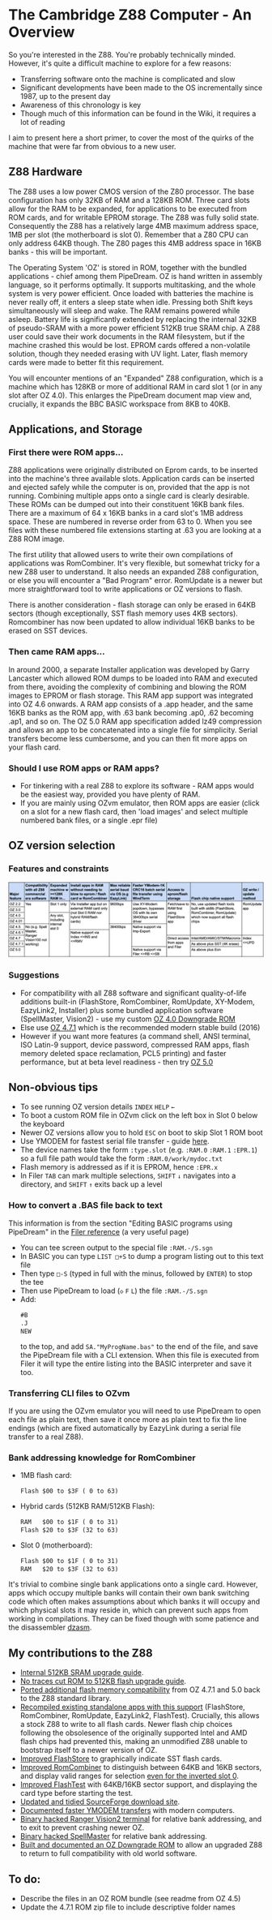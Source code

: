 # The Cambridge Z88 Computer - An Overview

So you're interested in the Z88. You're probably technically minded. However, it's quite a difficult machine to explore for a few reasons:
- Transferring software onto the machine is complicated and slow
- Significant developments have been made to the OS incrementally since 1987, up to the present day
- Awareness of this chronology is key
- Though much of this information can be found in the Wiki, it requires a lot of reading

I aim to present here a short primer, to cover the most of the quirks of the machine that were far from obvious to a new user.


## Z88 Hardware
The Z88 uses a low power CMOS version of the Z80 processor. The base configuration has only 32KB of RAM and a 128KB ROM. Three card slots allow for the RAM to be expanded, for applications to be executed from ROM cards, and for writable EPROM storage. The Z88 was fully solid state. Consequently the Z88 has a relatively large 4MB maximum address space, 1MB per slot (the motherboard is slot 0). Remember that a Z80 CPU can only address 64KB though. The Z80 pages this 4MB address space in 16KB banks - this will be important.

The Operating System 'OZ' is stored in ROM, together with the bundled applications - chief among them PipeDream. OZ is hand written in assembly language, so it performs optimally. It supports multitasking, and the whole system is very power efficient. Once loaded with batteries the machine is never really off, it enters a sleep state when idle. Pressing both Shift keys simultaneously will sleep and wake. The RAM remains powered while asleep. Battery life is significantly extended by replacing the internal 32KB of pseudo-SRAM with a more power efficient 512KB true SRAM chip. A Z88 user could save their work documents in the RAM filesystem, but if the machine crashed this would be lost. EPROM cards offered a non-volatile solution, though they needed erasing with UV light. Later, flash memory cards were made to better fit this requirement.

You will encounter mentions of an "Expanded" Z88 configuration, which is a machine which has 128KB or more of additional RAM in card slot 1 (or in any slot after OZ 4.0). This enlarges the PipeDream document map view and, crucially, it expands the BBC BASIC workspace from 8KB to 40KB.


## Applications, and Storage

### First there were ROM apps...

Z88 applications were originally distributed on Eprom cards, to be inserted into the machine's three available slots. Application cards can be inserted and ejected safely while the computer is on, provided that the app is not running. Combining multiple apps onto a single card is clearly desirable. These ROMs can be dumped out into their constituent 16KB bank files. There are a maximum of 64 x 16KB banks in a card slot's 1MB address space. These are numbered in reverse order from 63 to 0. When you see files with these numbered file extensions starting at .63 you are looking at a Z88 ROM image.

The first utility that allowed users to write their own compilations of applications was RomCombiner. It's very flexible, but somewhat tricky for a new Z88 user to understand. It also needs an expanded Z88 configuration, or else you will encounter a "Bad Program" error. RomUpdate is a newer but more straightforward tool to write applications or OZ versions to flash.

There is another consideration - flash storage can only be erased in 64KB sectors (though exceptionally, SST flash memory uses 4KB sectors). Romcombiner has now been updated to allow individual 16KB banks to be erased on SST devices.

### Then came RAM apps...

In around 2000, a separate Installer application was developed by Garry Lancaster which allowed ROM dumps to be loaded into RAM and executed from there, avoiding the complexity of combining and blowing the ROM images to EPROM or flash storage. This RAM app support was integrated into OZ 4.6 onwards. A RAM app consists of a .app header, and the same 16KB banks as the ROM app, with .63 bank becoming .ap0, .62 becoming .ap1, and so on.
The OZ 5.0 RAM app specification added lz49 compression and allows an app to be concatenated into a single file for simplicity. Serial transfers become less cumbersome, and you can then fit more apps on your flash card.

### Should I use ROM apps or RAM apps?
- For tinkering with a real Z88 to explore its software - RAM apps would be the easiest way, provided you have plenty of RAM.
- If you are mainly using OZvm emulator, then ROM apps are easier (click on a slot for a new flash card, then 'load images' and select multiple numbered bank files, or a single .epr file)


## OZ version selection
### Features and constraints
![Feature Table](./OZ_feature_table.png)

### Suggestions
- For compatibility with all Z88 software and significant quality-of-life additions built-in (FlashStore, RomCombiner, RomUpdate, XY-Modem, EazyLink2, Installer) plus some bundled application software (SpellMaster, Vision2) - use my custom [OZ 4.0 Downgrade ROM](https://cambridgez88.jira.com/wiki/spaces/ZP/pages/2680160375/Slot+0+Flash+Downgrade)
- Else use [OZ 4.7.1](https://sourceforge.net/projects/z88/files/Z88%20ROM/) which is the recommended modern stable build (2016)
- However if you want more features (a command shell, ANSI terminal, ISO Latin-9 support, device password, compressed RAM apps, flash memory deleted space reclamation, PCL5 printing) and faster performance, but at beta level readiness - then try [OZ 5.0](https://sourceforge.net/projects/z88/files/Z88%20ROM/)

## Non-obvious tips
- To see running OZ version details `INDEX` `HELP` `←`
- To boot a custom ROM file in OZvm click on the left box in Slot 0 below the keyboard
- Newer OZ versions allow you to hold `ESC` on boot to skip Slot 1 ROM boot
- Use YMODEM for fastest serial file transfer - guide [here](https://cambridgez88.jira.com/wiki/spaces/ZP/pages/2676457477/YMODEM+fastest).
- The device names take the form `:type.slot` (e.g. `:RAM.0` `:RAM.1` `:EPR.1`) so a full file path would take the form `:RAM.0/work/mydoc.txt`
- Flash memory is addressed as if it is EPROM, hence `:EPR.x`
- In Filer `TAB` can mark multiple selections, `SHIFT` `↓` navigates into a directory, and `SHIFT` `↑` exits back up a level

### How to convert a .BAS file back to text
This information is from the section "Editing BASIC programs using PipeDream" in the [Filer reference](https://cambridgez88.jira.com/wiki/spaces/UG/pages/35913796/Section+Seven+-+Filer+reference) (a very useful page)
- You can tee screen output to the special file `:RAM.-/S.sgn`
- In BASIC you can type `LIST □+S` to dump a program listing out to this text file
- Then type `□-S` (typed in full with the minus, followed by `ENTER`) to stop the tee
- Then use PipeDream to load (`◇` `F` `L`) the file `:RAM.-/S.sgn`
- Add:
  ```
  #B
  .J
  NEW
  ```
  to the top, and add `SA."MyProgName.bas"` to the end of the file, and save the PipeDream file with a CLI extension. When this file is executed from Filer it will type the entire listing into the BASIC interpreter and save it too.

### Transferring CLI files to OZvm
If you are using the OZvm emulator you will need to use PipeDream to open each file as plain text, then save it once more as plain text to fix the line endings (which are fixed automatically by EazyLink during a serial file transfer to a real Z88).

### Bank addressing knowledge for RomCombiner
- 1MB flash card:
  ```
  Flash $00 to $3F ( 0 to 63)
  ```

- Hybrid cards (512KB RAM/512KB Flash):
  ```
  RAM   $00 to $1F ( 0 to 31)
  Flash $20 to $3F (32 to 63)
  ```

- Slot 0 (motherboard):
  ```
  Flash $00 to $1F ( 0 to 31)
  RAM   $20 to $3F (32 to 63)
  ```

It's trivial to combine single bank applications onto a single card. However, apps which occupy multiple banks will contain their own bank switching code which often makes assumptions about which banks it will occupy and which physical slots it may reside in, which can prevent such apps from working in compilations. They can be fixed though with some patience and the disassembler [dzasm](https://gitlab.com/b4works/dzasm/-/tree/master).

## My contributions to the Z88
- [Internal 512KB SRAM upgrade guide](https://sinclairzxworld.com/viewtopic.php?p=43036).
- [No traces cut ROM to 512KB flash upgrade guide](https://sinclairzxworld.com/viewtopic.php?p=43320).
- [Ported additional flash memory compatibility](https://bitbucket.org/cambridge/z88/pull-requests/1) from OZ 4.7.1 and 5.0 back to the Z88 standard library.
- [Recompiled existing standalone apps with this support](https://www.sinclairzxworld.com/viewtopic.php?f=24&t=4783) (FlashStore, RomCombiner, RomUpdate, EazyLink2, FlashTest). Crucially, this allows a stock Z88 to write to all flash cards. Newer flash chip choices following the obsolesence of the originally supported Intel and AMD flash chips had prevented this, making an unmodified Z88 unable to bootstrap itself to a newer version of OZ.
- [Improved FlashStore](https://bitbucket.org/cambridge/z88/pull-requests/2) to graphically indicate SST flash cards.
- [Improved RomCombiner](https://bitbucket.org/cambridge/z88/pull-requests/3) to distinguish between 64KB and 16KB sectors, and display valid ranges for selection [even for the inverted slot 0](https://bitbucket.org/cambridge/z88/pull-requests/6).
- [Improved FlashTest](https://bitbucket.org/cambridge/z88/pull-requests/1/diff#chg-z88apps/flashtest/fltest.asm) with 64KB/16KB sector support, and displaying the card type before starting the test.
- [Updated and tidied SourceForge download site](https://sourceforge.net/projects/z88/files/).
- [Documented faster YMODEM transfers](https://cambridgez88.jira.com/wiki/spaces/ZP/pages/2676457477/YMODEM+fastest) with modern computers.
- [Binary hacked Ranger Vision2 terminal](https://cambridgez88.jira.com/wiki/spaces/ZP/pages/2702114818/Vision2+Fix+Patch) for relative bank addressing, and to exit to prevent crashing newer OZ.
- [Binary hacked SpellMaster](https://cambridgez88.jira.com/wiki/spaces/ZP/pages/2735439875/Spell-Master+Fix+Patches) for relative bank addressing.
- [Built and documented an OZ Downgrade ROM](https://cambridgez88.jira.com/wiki/spaces/ZP/pages/2680160375/Slot+0+Flash+Downgrade) to allow an upgraded Z88 to return to full compatibility with old world software.

## To do:
- Describe the files in an OZ ROM bundle (see readme from OZ 4.5)
- Update the 4.7.1 ROM zip file to include descriptive folder names
